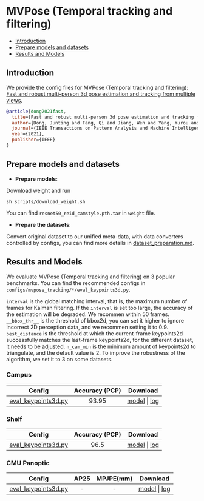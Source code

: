 # MVPose (Temporal tracking and filtering)

- [Introduction](#introduction)
- [Prepare models and datasets](#prepare-models-and-datasets)
- [Results and Models](#results-and-models)

## Introduction

We provide the config files for MVPose (Temporal tracking and filtering): [Fast and robust multi-person 3d pose estimation and tracking from multiple views](https://zju3dv.github.io/mvpose/).

```BibTeX
@article{dong2021fast,
  title={Fast and robust multi-person 3d pose estimation and tracking from multiple views},
  author={Dong, Junting and Fang, Qi and Jiang, Wen and Yang, Yurou and Huang, Qixing and Bao, Hujun and Zhou, Xiaowei},
  journal={IEEE Transactions on Pattern Analysis and Machine Intelligence},
  year={2021},
  publisher={IEEE}
}
```

## Prepare models and datasets

- **Prepare models**:

Download weight and run
```
sh scripts/download_weight.sh
```
You can find `resnet50_reid_camstyle.pth.tar` in `weight` file.

- **Prepare the datasets**:

Convert original dataset to our unified meta-data, with data converters controlled by configs,
you can find more details in [dataset_preparation.md](../../docs/en/dataset_preparation.md).

## Results and Models

We evaluate MVPose (Temporal tracking and filtering) on 3 popular benchmarks.
You can find the recommended configs in `configs/mvpose_tracking/*/eval_keypoints3d.py`.

`interval` is the global matching interval, that is, the maximum number of frames for Kalman filtering. If the `interval` is set too large, the accuracy of the estimation will be degraded. We recommen within 50 frames. `__bbox_thr__` is the threshold of bbox2d, you can set it higher to ignore incorrect 2D perception data, and we recommen setting it to 0.9. `best_distance` is the threshold at which the current-frame keypoints2d successfully matches the last-frame keypoints2d, for the different dataset, it needs to be adjusted. `n_cam_min` is the minimum amount of keypoints2d to triangulate, and the default value is 2. To improve the robustness of the algorithm, we set it to 3 on some datasets.

### Campus

| Config | Accuracy (PCP)  | Download |
|:------:|:-------:|:--------:|
| [eval_keypoints3d.py](./campus_config/eval_keypoints3d.py) | 93.95 | [model]() &#124; [log]() |


### Shelf

| Config | Accuracy (PCP)  | Download |
|:------:|:-------:|:--------:|
| [eval_keypoints3d.py](./shelf_config/eval_keypoints3d.py) | 96.5 | [model]() &#124; [log]() |


### CMU Panoptic

| Config | AP25 | MPJPE(mm) | Download |
|:------:|:----:|:---------:|:--------:|
| [eval_keypoints3d.py](./panoptic_config/eval_keypoints3d.py) | - | - | [model]() &#124; [log]() |
